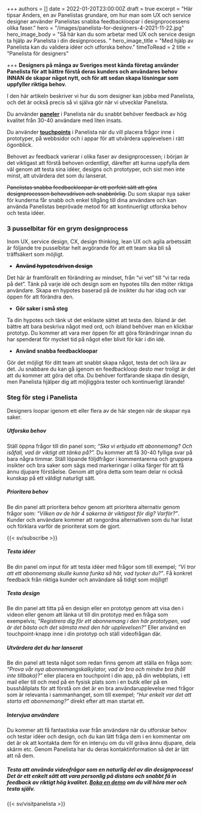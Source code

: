 +++
authors = []
date = 2022-01-20T23:00:00Z
draft = true
excerpt = "Här tipsar Anders, en av Panelistas grundare, om hur man som UX och service designer använder Panelistas snabba feedbackloopar i designprocessens olika faser."
hero = "/images/panelista-for-designers-4-2021-11-22.jpg"
hero_image_body = "Så här kan du som arbetar med UX och service design ta hjälp av Panelista i din designprocess. "
hero_image_title = "Med hjälp av Panelista kan du validera idéer och utforska behov."
timeToRead = 2
title = "Panelista för designers"

+++
**Designers på många av Sveriges mest kända företag använder Panelista för att bättre förstå deras kunders och användares behov INNAN de skapar något nytt, och för att sedan skapa lösningar som uppfyller riktiga behov.**

I den här artikeln beskriver vi hur du som designer kan jobba med Panelista, och det är också precis så vi själva gör när vi utvecklar Panelista.

Du använder [**paneler**](https://panelista.com/sv/panels) i Panelista när du snabbt behöver feedback av hög kvalitet från 30-40 användare med liten insats.

Du använder [**touchpoints**](https://panelista.com/sv/touchpoints) i Panelista när du vill placera frågor inne i prototyper, på webbsidor och i appar för att utvärdera upplevelsen i rätt ögonblick.

Behovet av feedback varierar i olika faser av designprocessen; i början är det viktigast att förstå behoven ordentligt, därefter att kunna uppfylla dem väl genom att testa sina idéer, designs och prototyper, och sist men inte minst, att utvärdera det som du lanserat.

~~Panelistas snabba feedbackloopar är ett perfekt sätt att göra designprocessen behovsdriven och snabbrörlig.~~ Du som skapar nya saker för kunderna får snabb och enkel tillgång till dina användare och kan använda Panelistas beprövade metod för att kontinuerligt utforska behov och testa idéer.

### **3 pusselbitar för en grym designprocess**

Inom UX, service design, CX, design thinking, lean UX och agila arbetssätt är följande tre pusselbitar helt avgörande för att ett team ska bli så träffsäkert som möjligt.

* **~~Använd hypotesdriven design~~**

Det här är framförallt en förändring av mindset, från “vi vet” till “vi tar reda på det”. Tänk på varje idé och design som en hypotes tills den möter riktiga användare. Skapa en hypotes baserad på de insikter du har idag och var öppen för att förändra den.

* **Gör saker i små steg**

Ta din hypotes och tänk ut det enklaste sättet att testa den. Ibland är det bättre att bara beskriva något med ord, och ibland behöver man en klickbar prototyp. Du kommer att vara mer öppen för att göra förändringar innan du har spenderat för mycket tid på något eller blivit för kär i din idé.

* **Använd snabba feedbackloopar**

Gör det möjligt för ditt team att snabbt skapa något, testa det och lära av det. Ju snabbare du kan gå igenom en feedbackloop desto mer troligt är det att du kommer att göra det ofta. Du behöver fortfarande skapa din design, men Panelista hjälper dig att möjliggöra tester och kontinuerligt lärande!

### Steg för steg i Panelista

Designers loopar igenom ett eller flera av de här stegen när de skapar nya saker.

##### Utforska behov

Ställ öppna frågor till din panel som; _“Ska vi erbjuda ett abonnemang? Och isåfall, vad är viktigt att tänka på?”._ Du kommer att få 30-40 fylliga svar på bara några timmar. Ställ löpande följdfrågor i kommentarerna och gruppera insikter och bra saker som sägs med markeringar i olika färger för att få ännu djupare förståelse. Genom att göra detta som team delar ni också kunskap på ett väldigt naturligt sätt.

##### Prioritera behov

Be din panel att prioritera behov genom att prioritera alternativ genom frågor som: _“Vilken av de här 4 sakerna är viktigast för dig? Varför?”_. Kunder och användare kommer att rangordna alternativen som du har listat och förklara varför de prioriterat som de gjort.

{{< sv/subscribe >}}

##### Testa idéer

Be din panel om input för att testa idéer med frågor som till exempel; _“Vi tror att ett abonnemang skulle kunna funka så här, vad tycker du?”_. Få konkret feedback från riktiga kunder och användare så tidigt som möjligt!

##### Testa design

Be din panel att titta på en design eller en prototyp genom att visa den i videon eller genom att länka ut till din prototyp med en fråga som exempelvis; _“Registrera dig för ett abonnemang i den här prototypen, vad är det bästa och det sämsta med den här upplevelsen?”_ Eller använd en touchpoint-knapp inne i din prototyp och ställ videofrågan där.

##### Utvärdera det du har lanserat

Be din panel att testa något som redan finns genom att ställa en fråga som: _“Prova vår nya abonnemangskalkylator, vad är bra och mindre bra (håll inte tillbaka)?”_ eller placera en touchpoint i din app, på din webbplats, i ett mail eller till och med på en fysisk plats som i en butik eller på en busshållplats för att förstå om det är en bra användarupplevelse med frågor som är relevanta i sammanhanget, som till exempel; _“Hur enkelt var det att starta ett abonnemang?”_ direkt efter att man startat ett.

##### Intervjua användare

Du kommer att få fantastiska svar från användare när du utforskar behov och testar idéer och design, och du kan lätt fråga dem i en kommentar om det är ok att kontakta dem för en intervju om du vill gräva ännu djupare, dela skärm etc. Genom Panelista har du deras kontaktinformation så det är lätt att nå dem.

##### Testa att använda videofrågor som en naturlig del av din designprocess! Det är ett enkelt sätt att vara personlig på distans och snabbt få in feedback av riktigt hög kvalitet. [Boka en demo](https://panelista.com/demo) om du vill höra mer och testa själv.

{{< sv/visitpanelista >}}